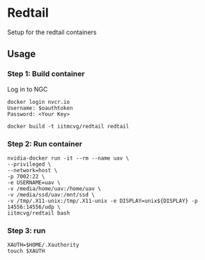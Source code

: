 # Redtail

Setup for the redtail containers

## Usage

### Step 1: Build container

Log in to NGC

```
docker login nvcr.io
Username: $oauthtoken
Password: <Your Key>
```

```
docker build -t iitmcvg/redtail redtail
```

### Step 2: Run container

```
nvidia-docker run -it --rm --name uav \
--privileged \
--network=host \
-p 7002:22 \
-e USERNAME=uav \
-v /media/home/uav:/home/uav \
-v /media/ssd/uav:/mnt/ssd \
-v /tmp/.X11-unix:/tmp/.X11-unix -e DISPLAY=unix${DISPLAY} -p 14556:14556/udp \
iitmcvg/redtail bash
```

### Step 3: run

```
XAUTH=$HOME/.Xauthority
touch $XAUTH
```

